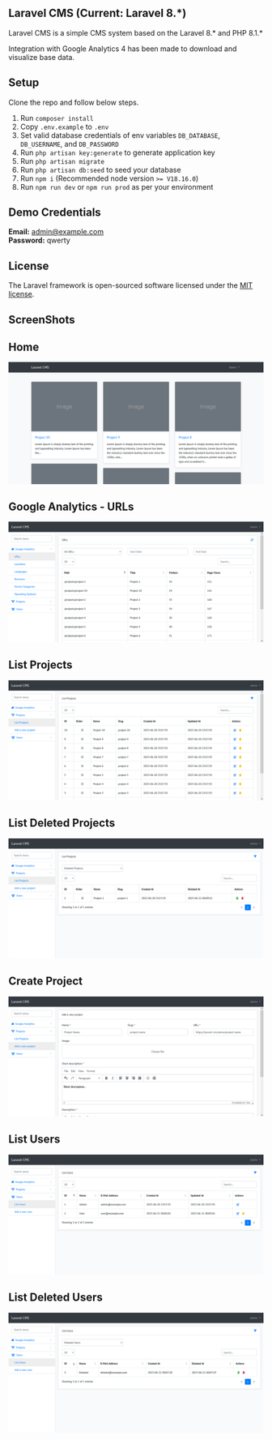 ## Laravel CMS (Current: Laravel 8.*)

Laravel CMS is a simple CMS system based on the Laravel 8.* and PHP 8.1.*

Integration with Google Analytics 4 has been made to download and visualize base data.

## Setup

Clone the repo and follow below steps.
1. Run `composer install`
2. Copy `.env.example` to `.env`
3. Set valid database credentials of env variables `DB_DATABASE`, `DB_USERNAME`, and `DB_PASSWORD`
4. Run `php artisan key:generate` to generate application key
5. Run `php artisan migrate`
7. Run `php artisan db:seed` to seed your database
8. Run `npm i` (Recommended node version `>= V18.16.0`)
9. Run `npm run dev` or `npm run prod` as per your environment

## Demo Credentials

**Email:** admin@example.com\
**Password:** qwerty

## License

The Laravel framework is open-sourced software licensed under the [MIT license](https://opensource.org/licenses/MIT).

## ScreenShots

## Home

![Screenshot](screenshots/home.png)

## Google Analytics - URLs

![Screenshot](screenshots/google-analytics-urls.png)

## List Projects

![Screenshot](screenshots/projects.png)

## List Deleted Projects

![Screenshot](screenshots/deleted-projects.png)

## Create Project

![Screenshot](screenshots/create-project.png)

## List Users

![Screenshot](screenshots/users.png)

## List Deleted Users

![Screenshot](screenshots/deleted-users.png)
